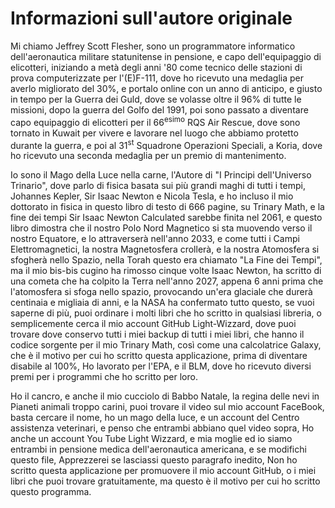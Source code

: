 # Informazioni sull'autore originale

Mi chiamo Jeffrey Scott Flesher, sono un programmatore informatico dell'aeronautica militare statunitense in pensione,
e capo dell'equipaggio di elicotteri,
iniziando a metà degli anni '80 come tecnico delle stazioni di prova computerizzate per l'(E)F-111,
dove ho ricevuto una medaglia per averlo migliorato del 30%,
e portalo online con un anno di anticipo,
e giusto in tempo per la Guerra dei Guld,
dove se volasse oltre il 96% di tutte le missioni,
dopo la guerra del Golfo del 1991,
poi sono passato a diventare capo equipaggio di elicotteri per il 66<sup>esimo</sup> RQS Air Rescue,
dove sono tornato in Kuwait per vivere e lavorare nel luogo che abbiamo protetto durante la guerra,
e poi al 31<sup>st</sup> Squadrone Operazioni Speciali,
a Koria, dove ho ricevuto una seconda medaglia per un premio di mantenimento.

Io sono il Mago della Luce nella carne,
l'Autore di "I Principi dell'Universo Trinario",
dove parlo di fisica basata sui più grandi maghi di tutti i tempi,
Johannes Kepler, Sir Isaac Newton e Nicola Tesla,
e ho incluso il mio dottorato in fisica in questo libro di testo di 666 pagine,
su Trinary Math, e la fine dei tempi Sir Isaac Newton Calculated sarebbe finita nel 2061,
e questo libro dimostra che il nostro Polo Nord Magnetico si sta muovendo verso il nostro Equatore,
e lo attraverserà nell'anno 2033,
e come tutti i Campi Elettromagnetici,
la nostra Magnetosfera crollerà,
e la nostra Atomosfera si sfogherà nello Spazio,
nella Torah questo era chiamato "La Fine dei Tempi",
ma il mio bis-bis cugino ha rimosso cinque volte Isaac Newton,
ha scritto di una cometa che ha colpito la Terra nell'anno 2027,
appena 6 anni prima che l'atomosfera si sfoga nello spazio,
provocando un'era glaciale che durerà centinaia e migliaia di anni,
e la NASA ha confermato tutto questo,
se vuoi saperne di più,
puoi ordinare i molti libri che ho scritto in qualsiasi libreria,
o semplicemente cerca il mio account GitHub Light-Wizzard,
dove puoi trovare dove conservo tutti i miei backup di tutti i miei libri,
che hanno il codice sorgente per il mio Trinary Math,
così come una calcolatrice Galaxy,
che è il motivo per cui ho scritto questa applicazione,
prima di diventare disabile al 100%,
Ho lavorato per l'EPA, e il BLM,
dove ho ricevuto diversi premi per i programmi che ho scritto per loro.

Ho il cancro, e anche il mio cucciolo di Babbo Natale,
la regina delle nevi in ​​Pianeti animali troppo carini,
puoi trovare il video sul mio account FaceBook,
basta cercare il nome, ho un mago della luce,
e un account del Centro assistenza veterinari,
e penso che entrambi abbiano quel video sopra,
Ho anche un account You Tube Light Wizzard,
e mia moglie ed io siamo entrambi in pensione medica dell'aeronautica americana,
e se modifichi questo file,
Apprezzerei se lasciassi questo paragrafo inedito,
Non ho scritto questa applicazione per promuovere il mio account GitHub,
o i miei libri che puoi trovare gratuitamente,
ma questo è il motivo per cui ho scritto questo programma.